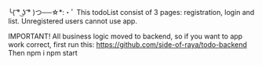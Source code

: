 ╰( ͡° ͜ʖ ͡° )つ──☆*:・ﾟ
This todoList  consist of 3 pages: registration, login and list. Unregistered users cannot use app.

IMPORTANT! All business logic moved to backend, so if you want to app work correct, first run this: https://github.com/side-of-raya/todo-backend
Then
npm i
npm start
